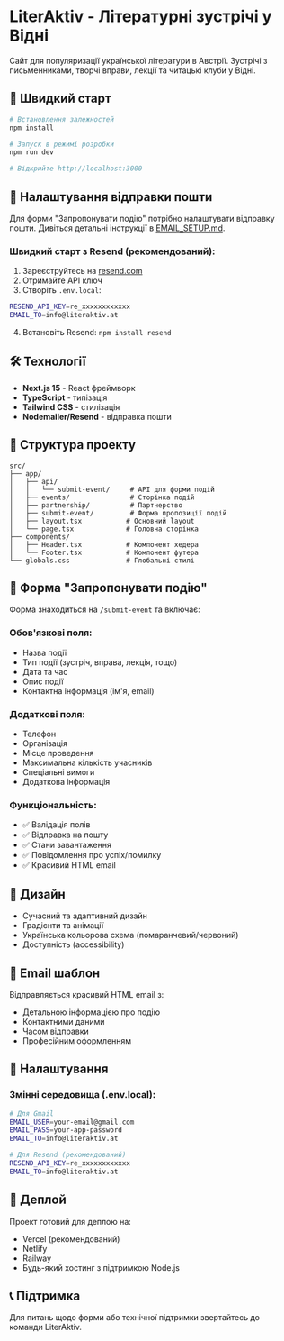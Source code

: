 # LiterAktiv - Літературні зустрічі у Відні

Сайт для популяризації української літератури в Австрії. Зустрічі з письменниками, творчі вправи, лекції та читацькі клуби у Відні.

## 🚀 Швидкий старт

```bash
# Встановлення залежностей
npm install

# Запуск в режимі розробки
npm run dev

# Відкрийте http://localhost:3000
```

## 📧 Налаштування відправки пошти

Для форми "Запропонувати подію" потрібно налаштувати відправку пошти. Дивіться детальні інструкції в [EMAIL_SETUP.md](./EMAIL_SETUP.md).

### Швидкий старт з Resend (рекомендований):

1. Зареєструйтесь на [resend.com](https://resend.com)
2. Отримайте API ключ
3. Створіть `.env.local`:
```bash
RESEND_API_KEY=re_xxxxxxxxxxxx
EMAIL_TO=info@literaktiv.at
```
4. Встановіть Resend: `npm install resend`

## 🛠 Технології

- **Next.js 15** - React фреймворк
- **TypeScript** - типізація
- **Tailwind CSS** - стилізація
- **Nodemailer/Resend** - відправка пошти

## 📁 Структура проекту

```
src/
├── app/
│   ├── api/
│   │   └── submit-event/     # API для форми подій
│   ├── events/               # Сторінка подій
│   ├── partnership/          # Партнерство
│   ├── submit-event/         # Форма пропозиції подій
│   ├── layout.tsx           # Основний layout
│   └── page.tsx             # Головна сторінка
├── components/
│   ├── Header.tsx           # Компонент хедера
│   └── Footer.tsx           # Компонент футера
└── globals.css              # Глобальні стилі
```

## 📝 Форма "Запропонувати подію"

Форма знаходиться на `/submit-event` та включає:

### Обов'язкові поля:
- Назва події
- Тип події (зустріч, вправа, лекція, тощо)
- Дата та час
- Опис події
- Контактна інформація (ім'я, email)

### Додаткові поля:
- Телефон
- Організація
- Місце проведення
- Максимальна кількість учасників
- Спеціальні вимоги
- Додаткова інформація

### Функціональність:
- ✅ Валідація полів
- ✅ Відправка на пошту
- ✅ Стани завантаження
- ✅ Повідомлення про успіх/помилку
- ✅ Красивий HTML email

## 🎨 Дизайн

- Сучасний та адаптивний дизайн
- Градієнти та анімації
- Українська кольорова схема (помаранчевий/червоний)
- Доступність (accessibility)

## 📧 Email шаблон

Відправляється красивий HTML email з:
- Детальною інформацією про подію
- Контактними даними
- Часом відправки
- Професійним оформленням

## 🔧 Налаштування

### Змінні середовища (.env.local):

```bash
# Для Gmail
EMAIL_USER=your-email@gmail.com
EMAIL_PASS=your-app-password
EMAIL_TO=info@literaktiv.at

# Для Resend (рекомендований)
RESEND_API_KEY=re_xxxxxxxxxxxx
EMAIL_TO=info@literaktiv.at
```

## 🚀 Деплой

Проект готовий для деплою на:
- Vercel (рекомендований)
- Netlify
- Railway
- Будь-який хостинг з підтримкою Node.js

## 📞 Підтримка

Для питань щодо форми або технічної підтримки звертайтесь до команди LiterAktiv.
